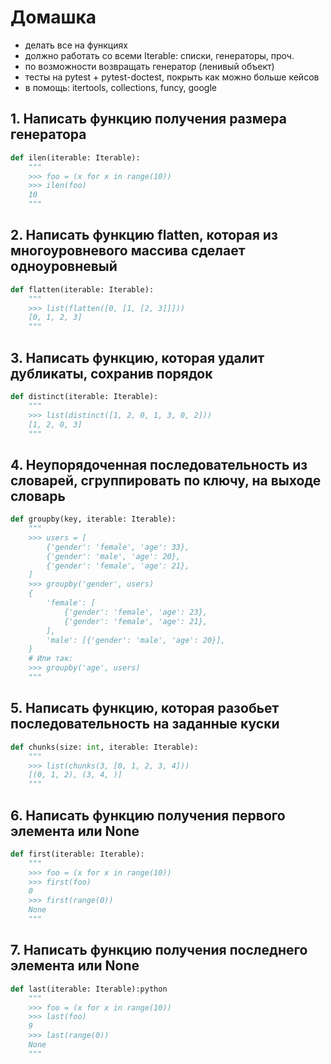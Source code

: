 # Домашка 

- делать все на функциях
- должно работать со всеми Iterable: списки, генераторы, проч.
- по возможности возвращать генератор (ленивый объект)
- тесты на pytest + pytest-doctest, покрыть как можно больше кейсов
- в помощь: itertools, collections, funcy, google

## 1. Написать функцию получения размера генератора

```python
def ilen(iterable: Iterable):
    """
    >>> foo = (x for x in range(10))
    >>> ilen(foo)
    10
    """
```

## 2. Написать функцию flatten, которая из многоуровневого массива сделает одноуровневый

```python
def flatten(iterable: Iterable):
    """
    >>> list(flatten([0, [1, [2, 3]]]))
    [0, 1, 2, 3]
    """
```

## 3. Написать функцию, которая удалит дубликаты, сохранив порядок

```python
def distinct(iterable: Iterable):
    """
    >>> list(distinct([1, 2, 0, 1, 3, 0, 2]))
    [1, 2, 0, 3]
    """
```

## 4. Неупорядоченная последовательность из словарей, сгруппировать по ключу, на выходе словарь

```python
def groupby(key, iterable: Iterable):
    """
    >>> users = [
        {'gender': 'female', 'age': 33},
        {'gender': 'male', 'age': 20}, 
        {'gender': 'female', 'age': 21},
    ]
    >>> groupby('gender', users)
    {
        'female': [
            {'gender': 'female', 'age': 23},
            {'gender': 'female', 'age': 21},
        ],
        'male': [{'gender': 'male', 'age': 20}],
    }
    # Или так:
    >>> groupby('age', users)
    """
```

## 5. Написать функцию, которая разобьет последовательность на заданные куски

```python
def chunks(size: int, iterable: Iterable):
    """
    >>> list(chunks(3, [0, 1, 2, 3, 4]))
    [(0, 1, 2), (3, 4, )]
    """
```

## 6. Написать функцию получения первого элемента или None

```python
def first(iterable: Iterable):
    """
    >>> foo = (x for x in range(10))
    >>> first(foo)
    0
    >>> first(range(0))
    None
    """
```

## 7. Написать функцию получения последнего элемента или None

```python
def last(iterable: Iterable):python
    """
    >>> foo = (x for x in range(10))
    >>> last(foo)
    9
    >>> last(range(0))
    None
    """
```
